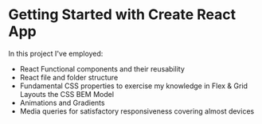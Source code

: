 # Getting Started with Create React App

In this project I've employed:

- React Functional components and their reusability
- React file and folder structure
- Fundamental CSS properties to exercise my knowledge in Flex & Grid Layouts
  the CSS BEM Model
- Animations and Gradients
- Media queries for satisfactory responsiveness covering almost devices
